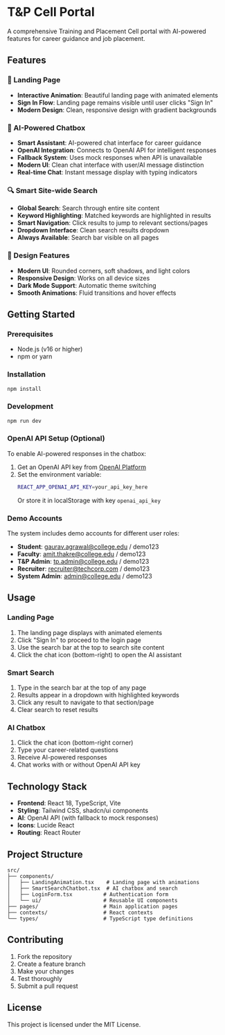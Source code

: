# T&P Cell Portal

A comprehensive Training and Placement Cell portal with AI-powered features for career guidance and job placement.

## Features

### 🎯 Landing Page
- **Interactive Animation**: Beautiful landing page with animated elements
- **Sign In Flow**: Landing page remains visible until user clicks "Sign In"
- **Modern Design**: Clean, responsive design with gradient backgrounds

### 🤖 AI-Powered Chatbox
- **Smart Assistant**: AI-powered chat interface for career guidance
- **OpenAI Integration**: Connects to OpenAI API for intelligent responses
- **Fallback System**: Uses mock responses when API is unavailable
- **Modern UI**: Clean chat interface with user/AI message distinction
- **Real-time Chat**: Instant message display with typing indicators

### 🔍 Smart Site-wide Search
- **Global Search**: Search through entire site content
- **Keyword Highlighting**: Matched keywords are highlighted in results
- **Smart Navigation**: Click results to jump to relevant sections/pages
- **Dropdown Interface**: Clean search results dropdown
- **Always Available**: Search bar visible on all pages

### 🎨 Design Features
- **Modern UI**: Rounded corners, soft shadows, and light colors
- **Responsive Design**: Works on all device sizes
- **Dark Mode Support**: Automatic theme switching
- **Smooth Animations**: Fluid transitions and hover effects

## Getting Started

### Prerequisites
- Node.js (v16 or higher)
- npm or yarn

### Installation
```bash
npm install
```

### Development
```bash
npm run dev
```

### OpenAI API Setup (Optional)
To enable AI-powered responses in the chatbox:

1. Get an OpenAI API key from [OpenAI Platform](https://platform.openai.com/)
2. Set the environment variable:
   ```bash
   REACT_APP_OPENAI_API_KEY=your_api_key_here
   ```
   Or store it in localStorage with key `openai_api_key`

### Demo Accounts
The system includes demo accounts for different user roles:
- **Student**: gaurav.agrawal@college.edu / demo123
- **Faculty**: amit.thakre@college.edu / demo123
- **T&P Admin**: tp.admin@college.edu / demo123
- **Recruiter**: recruiter@techcorp.com / demo123
- **System Admin**: admin@college.edu / demo123

## Usage

### Landing Page
1. The landing page displays with animated elements
2. Click "Sign In" to proceed to the login page
3. Use the search bar at the top to search site content
4. Click the chat icon (bottom-right) to open the AI assistant

### Smart Search
1. Type in the search bar at the top of any page
2. Results appear in a dropdown with highlighted keywords
3. Click any result to navigate to that section/page
4. Clear search to reset results

### AI Chatbox
1. Click the chat icon (bottom-right corner)
2. Type your career-related questions
3. Receive AI-powered responses
4. Chat works with or without OpenAI API key

## Technology Stack

- **Frontend**: React 18, TypeScript, Vite
- **Styling**: Tailwind CSS, shadcn/ui components
- **AI**: OpenAI API (with fallback to mock responses)
- **Icons**: Lucide React
- **Routing**: React Router

## Project Structure

```
src/
├── components/
│   ├── LandingAnimation.tsx    # Landing page with animations
│   ├── SmartSearchChatbot.tsx  # AI chatbox and search
│   ├── LoginForm.tsx          # Authentication form
│   └── ui/                    # Reusable UI components
├── pages/                     # Main application pages
├── contexts/                  # React contexts
└── types/                     # TypeScript type definitions
```

## Contributing

1. Fork the repository
2. Create a feature branch
3. Make your changes
4. Test thoroughly
5. Submit a pull request

## License

This project is licensed under the MIT License.